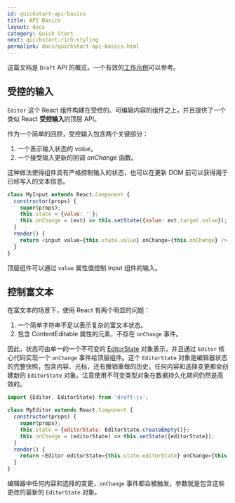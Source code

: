 ```yaml
---
id: quickstart-api-basics
title: API Basics
layout: docs
category: Quick Start
next: quickstart-rich-styling
permalink: docs/quickstart-api-basics.html
---
```


这篇文档是 `Draft` API 的概览。一个有效的[工作示例](https://github.com/facebook/draft-js/tree/master/examples/plaintext)可以参考。

## 受控的输入

`Editor` 这个 React 组件构建在受控的、可编辑内容的组件之上，并且提供了一个类似 React **受控输入**的顶层 API。

作为一个简单的回顾，受控输入包含两个关键部分：

1. 一个表示输入状态的 *value*。
1. 一个接受输入更新的回调 *onChange* 函数。

这种做法使得组件具有严格控制输入的状态，也可以在更新 DOM 前可以获得用于已经写入的文本信息。

```js
class MyInput extends React.Component {
  constructor(props) {
    super(props);
    this.state = {value: ''};
    this.onChange = (evt) => this.setState({value: evt.target.value});
  }
  render() {
    return <input value={this.state.value} onChange={this.onChange} />;
  }
}
```

顶层组件可以通过 `value` 属性值控制 input 组件的输入。

## 控制富文本

在富文本的场景下，使用 React 有两个明显的问题：

1. 一个简单字符串不足以表示复杂的富文本状态。
1. 包含 ContentEditable 属性的元素，不存在 `onChange` 事件。

因此，状态可由单一的一个不可变的 [EditorState](/draft-js/docs/api-reference-editor-state.html) 对象表示，并且通过 `Editor` 核心代码实现一个 `onChange` 事件给顶层组件。这个 `EditorState` 对象是编辑器状态的完整快照，包含内容、光标，还有撤销重做的历史。任何内容和选择变更都会创建新的 `EditorState` 对象。注意使用不可变类型对象在数据持久化期间仍然是高效的。

```js
import {Editor, EditorState} from 'draft-js';

class MyEditor extends React.Component {
  constructor(props) {
    super(props);
    this.state = {editorState: EditorState.createEmpty()};
    this.onChange = (editorState) => this.setState({editorState});
  }
  render() {
    return <Editor editorState={this.state.editorState} onChange={this.onChange} />;
  }
}
```

编辑器中任何内容和选择的变更，`onChange` 事件都会被触发，参数就是包含这些更改的最新的 `EditorState` 对象。
